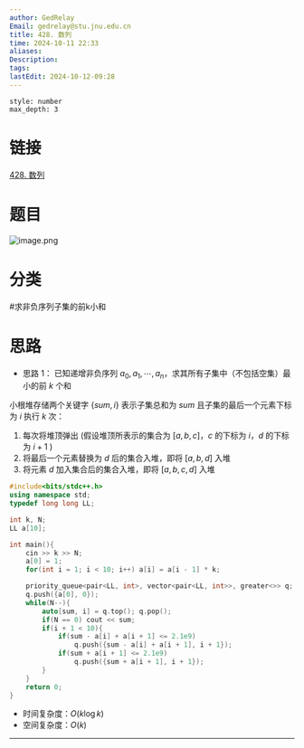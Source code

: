 ```yaml
---
author: GedRelay
Email: gedrelay@stu.jnu.edu.cn
title: 428. 数列
time: 2024-10-11 22:33
aliases: 
Description: 
tags: 
lastEdit: 2024-10-12-09:28
---
```


```toc
style: number
max_depth: 3
```

# 链接
[428. 数列](https://www.acwing.com/problem/content/description/430/) 

# 题目
![image.png](https://ged-pic-bed.oss-cn-guangzhou.aliyuncs.com/img/202410112233138.png)


# 分类
#求非负序列子集的前k小和 

# 思路
- 思路 1：
已知递增非负序列 ${a_{0} ,a_{1} ,\cdots ,a_{n}  }$，求其所有子集中（不包括空集）最小的前 ${k }$ 个和

小根堆存储两个关键字 ${\left\{ sum,i \right\}  }$ 表示子集总和为 ${sum }$ 且子集的最后一个元素下标为 ${i }$ 
执行 ${k }$ 次：
1. 每次将堆顶弹出 (假设堆顶所表示的集合为 ${\left[ a,b,c \right]  }$，${c }$ 的下标为 ${i }$，${d }$ 的下标为 ${i+1 }$ )
2. 将最后一个元素替换为 ${d }$ 后的集合入堆，即将 ${\left[ a,b,d \right]  }$ 入堆
3. 将元素 ${d }$ 加入集合后的集合入堆，即将 ${\left[ a,b,c,d \right]  }$ 入堆


```cpp
#include<bits/stdc++.h>
using namespace std;
typedef long long LL;

int k, N;
LL a[10];

int main(){
    cin >> k >> N;
    a[0] = 1;
    for(int i = 1; i < 10; i++) a[i] = a[i - 1] * k;

    priority_queue<pair<LL, int>, vector<pair<LL, int>>, greater<>> q;
    q.push({a[0], 0});
    while(N--){
        auto[sum, i] = q.top(); q.pop();
        if(N == 0) cout << sum;
        if(i + 1 < 10){
            if(sum - a[i] + a[i + 1] <= 2.1e9)
                q.push({sum - a[i] + a[i + 1], i + 1});
            if(sum + a[i + 1] <= 2.1e9)
                q.push({sum + a[i + 1], i + 1});
        }
    }
    return 0;
}
```


- 时间复杂度：${O\left( k\log k \right)  }$ 
- 空间复杂度：${O\left( k \right)  }$ 


---


